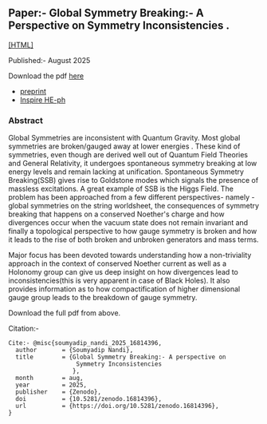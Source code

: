 ## Paper:- Global Symmetry Breaking:- A Perspective on Symmetry Inconsistencies . 


[[HTML]](https://soumyadip1995.github.io/images/writeups/Gsym1.html)

Published:- August 2025

Download the pdf  [here](https://soumyadip1995.github.io/images/writeups/Gsym1.pdf)

- [preprint](https://doi.org/10.5281/zenodo.16814396)
- [Inspire HE-ph](https://inspirehep.net/literature/2960119)


### Abstract

Global Symmetries are inconsistent with Quantum Gravity. Most global symmetries are broken/gauged away at lower energies . These kind of symmetries, even though are derived well out of Quantum Field Theories and General Relativity, it undergoes spontaneous symmetry breaking at low energy levels and remain lacking at unification. 
Spontaneous Symmetry Breaking(SSB) gives rise to Goldstone modes which signals the presence of 
massless excitations. A great example of SSB is the Higgs Field. 
The problem has been approached from a few different perspectives- namely -
global symmetries on the string worldsheet, the consequences of symmetry breaking that
happens on a conserved Noether's charge and how divergences occur when the vacuum state does not remain 
invariant and finally a topological perspective to how gauge symmetry is broken and how it leads to the
rise of both broken and unbroken generators and mass terms.

Major focus has been devoted towards understanding how a non-triviality approach in the 
context of conserved Noether current as well as a Holonomy group can give us deep insight on 
how divergences lead to inconsistencies(this is very apparent in case of Black Holes). 
It also provides information as to how compactification of higher dimensional gauge group 
leads to the breakdown of gauge symmetry.

Download the full pdf from above. 

Citation:- 
```
Cite:- @misc{soumyadip_nandi_2025_16814396,
  author       = {Soumyadip Nandi},
  title        = {Global Symmetry Breaking:- A perspective on
                   Symmetry Inconsistencies
                  },
  month        = aug,
  year         = 2025,
  publisher    = {Zenodo},
  doi          = {10.5281/zenodo.16814396},
  url          = {https://doi.org/10.5281/zenodo.16814396},
}
```



